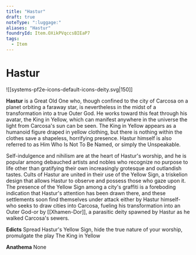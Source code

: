 ```yaml
---
title: "Hastur"
draft: true
noteType: ":luggage:"
aliases: "Hastur"
foundryId: Item.OXikPVqccsBIEaP7
tags:
  - Item
---
```


# Hastur
![[systems-pf2e-icons-default-icons-deity.svg|150]]

**Hastur** is a Great Old One who, though confined to the city of Carcosa on a planet orbiting a faraway star, is nevertheless in the midst of a transformation into a true Outer God. He works toward this feat through his avatar, the King in Yellow, which can manifest anywhere in the universe the light from Carcosa's sun can be seen. The King in Yellow appears as a humanoid figure draped in yellow clothing, but there is nothing within the clothes save a shapeless, horrifying presence. Hastur himself is also referred to as Him Who Is Not To Be Named, or simply the Unspeakable.

Self-indulgence and nihilism are at the heart of Hastur's worship, and he is popular among debauched artists and nobles who recognize no purpose to life other than gratifying their own increasingly grotesque and outlandish tastes. Cults of Hastur are united in their use of the Yellow Sign, a triskelion design that allows Hastur to observe and possess those who gaze upon it. The presence of the Yellow Sign among a city's graffiti is a foreboding indication that Hastur's attention has been drawn there, and these settlements soon find themselves under attack either by Hastur himself-who seeks to draw cities into Carcosa, fueling his transformation into an Outer God-or by [[Xhamen-Dor]], a parasitic deity spawned by Hastur as he walked Carcosa's sewers.

**Edicts** Spread Hastur's Yellow Sign, hide the true nature of your worship, promulgate the play The King in Yellow

**Anathema** None
